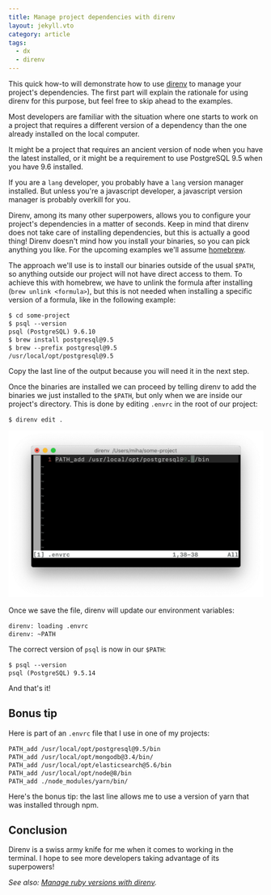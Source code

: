 ```yaml
---
title: Manage project dependencies with direnv
layout: jekyll.vto
category: article
tags:
  - dx
  - direnv
---
```


This quick how-to will demonstrate how to use [direnv][] to manage your
project's dependencies. The first part will explain the rationale for using
direnv for this purpose, but feel free to skip ahead to the examples.

Most developers are familiar with the situation where one starts to work on a
project that requires a different version of a dependency than the one already
installed on the local computer.

It might be a project that requires an ancient version of node when you have
the latest installed, or it might be a requirement to use PostgreSQL 9.5 when
you have 9.6 installed.

If you are a `lang` developer, you probably have a `lang` version manager
installed. But unless you're a javascript developer, a javascript version
manager is probably overkill for you.

Direnv, among its many other superpowers, allows you to configure your
project's dependencies in a matter of seconds. Keep in mind that direnv does
not take care of installing dependencies, but this is actually a good thing!
Direnv doesn't mind how you install your binaries, so you can pick anything
you like. For the upcoming examples we'll assume [homebrew][].

The approach we'll use is to install our binaries outside of the usual
`$PATH`, so anything outside our project will not have direct access to them.
To achieve this with homebrew, we have to unlink the formula after installing
(`brew unlink <formula>`), but this is not needed when installing a specific
version of a formula, like in the following example:

    $ cd some-project
    $ psql --version
    psql (PostgreSQL) 9.6.10
    $ brew install postgresql@9.5
    $ brew --prefix postgresql@9.5
    /usr/local/opt/postgresql@9.5

Copy the last line of the output because you will need it in the next step.

Once the binaries are installed we can proceed by telling direnv to add the
binaries we just installed to the `$PATH`, but only when we are inside our
project's directory. This is done by editing `.envrc` in the root of our
project:

    $ direnv edit .

<img
  alt="Screenshot of .envrc being edited in a vim buffer with the following content: PATH_add /usr/local/opt/postgresql@9.5/bin"
  src="/img/manage-project-dependencies-with-direnv/direnv-edit.png"
  class="w-[640px] m-auto">

Once we save the file, direnv will update our environment variables:

    direnv: loading .envrc
    direnv: ~PATH

The correct version of `psql` is now in our `$PATH`:

    $ psql --version
    psql (PostgreSQL) 9.5.14

And that's it!

## Bonus tip

Here is part of an `.envrc` file that I use in one of my
projects:

    PATH_add /usr/local/opt/postgresql@9.5/bin
    PATH_add /usr/local/opt/mongodb@3.4/bin/
    PATH_add /usr/local/opt/elasticsearch@5.6/bin
    PATH_add /usr/local/opt/node@8/bin
    PATH_add ./node_modules/yarn/bin/

Here's the bonus tip: the last line allows me to use a version of yarn that was installed through
npm.

## Conclusion

Direnv is a swiss army knife for me when it comes to working in the
terminal. I hope to see more developers taking advantage of its superpowers!

_See also: [Manage ruby versions with direnv][]._

[direnv]: https://direnv.net
[homebrew]: https://brew.sh
[Manage ruby versions with direnv]: /article/manage-ruby-versions-with-direnv
